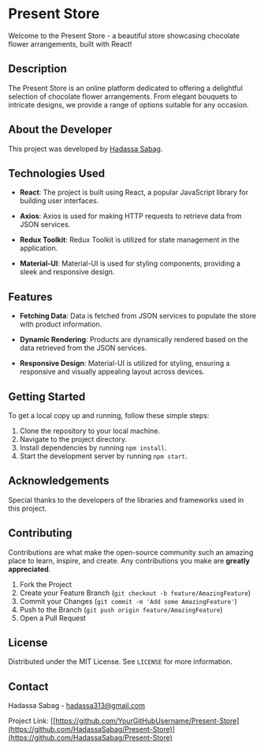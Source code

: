 # Present Store

Welcome to the Present Store - a beautiful store showcasing chocolate flower arrangements, built with React!

## Description

The Present Store is an online platform dedicated to offering a delightful selection of chocolate flower arrangements. From elegant bouquets to intricate designs, we provide a range of options suitable for any occasion. 

## About the Developer

This project was developed by [Hadassa Sabag](https://github.com/YourGitHubUsername).

## Technologies Used

- **React**: The project is built using React, a popular JavaScript library for building user interfaces.

- **Axios**: Axios is used for making HTTP requests to retrieve data from JSON services.

- **Redux Toolkit**: Redux Toolkit is utilized for state management in the application.

- **Material-UI**: Material-UI is used for styling components, providing a sleek and responsive design.

## Features

- **Fetching Data**: Data is fetched from JSON services to populate the store with product information.

- **Dynamic Rendering**: Products are dynamically rendered based on the data retrieved from the JSON services.

- **Responsive Design**: Material-UI is utilized for styling, ensuring a responsive and visually appealing layout across devices.

## Getting Started

To get a local copy up and running, follow these simple steps:

1. Clone the repository to your local machine.
2. Navigate to the project directory.
3. Install dependencies by running `npm install`.
4. Start the development server by running `npm start`.

## Acknowledgements

Special thanks to the developers of the libraries and frameworks used in this project.

## Contributing

Contributions are what make the open-source community such an amazing place to learn, inspire, and create. Any contributions you make are **greatly appreciated**.

1. Fork the Project
2. Create your Feature Branch (`git checkout -b feature/AmazingFeature`)
3. Commit your Changes (`git commit -m 'Add some AmazingFeature'`)
4. Push to the Branch (`git push origin feature/AmazingFeature`)
5. Open a Pull Request

## License

Distributed under the MIT License. See `LICENSE` for more information.

## Contact

Hadassa Sabag - [hadassa313@gmail.com](mailto:hadassa313@gmail.com)

Project Link: [[https://github.com/YourGitHubUsername/Present-Store](https://github.com/HadassaSabag/Present-Store)](https://github.com/HadassaSabag/Present-Store)
